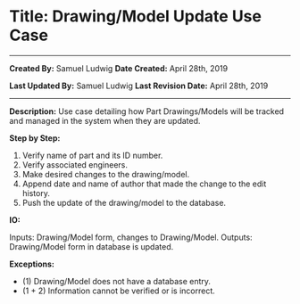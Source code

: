 # Title: Drawing/Model Update Use Case

***

**Created By:** Samuel Ludwig
**Date Created:** April 28th, 2019

**Last Updated By:** Samuel Ludwig
**Last Revision Date:** April 28th, 2019

***

**Description:** Use case detailing how Part Drawings/Models will be tracked and managed in the system when they are updated.

**Step by Step:**

1. Verify name of part and its ID number.
2. Verify associated engineers.
3. Make desired changes to the drawing/model.
4. Append date and name of author that made the change to the edit history.
5. Push the update of the drawing/model to the database.

**IO:**

Inputs: Drawing/Model form, changes to Drawing/Model.
Outputs: Drawing/Model form in database is updated.

**Exceptions:**

- (1) Drawing/Model does not have a database entry.
- (1 + 2) Information cannot be verified or is incorrect.